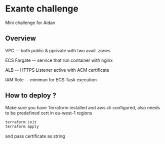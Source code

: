 # Exante challenge

Mini challenge for Aidan

## Overview

VPC -- both public & pprivate with two avail. zones

ECS Fargate -- service that run container with nginx

ALB -- HTTPS Listener active with ACM certificate

IAM Role -- minimun for ECS Task execution


## How to deploy ?

Make sure you have Terraform installed and aws cli configured, also needs to be predefined cert in eu-west-1 regions

```bash
terraform init
terraform apply 
```
and pass certificate as string

